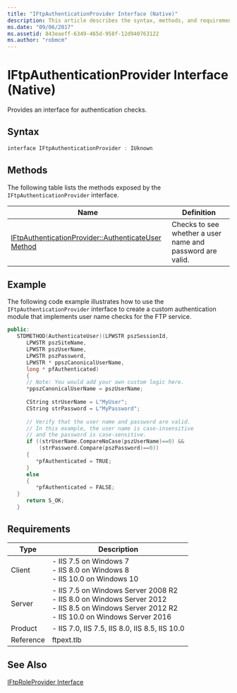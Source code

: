 ```yaml
---
title: "IFtpAuthenticationProvider Interface (Native)"
description: This article describes the syntax, methods, and requirements for the IFtpAuthenticationProvider interface (native).
ms.date: "09/06/2017"
ms.assetid: 843eaeff-6349-465d-958f-12d940763122
ms.author: "robmcm"
---
```


# IFtpAuthenticationProvider Interface (Native)

Provides an interface for authentication checks. 
 
## Syntax 
 
```cpp 
interface IFtpAuthenticationProvider : IUknown 
``` 
 
## Methods 

The following table lists the methods exposed by the `IFtpAuthenticationProvider` interface. 
 
|Name|Definition|
|---|---|
|[IFtpAuthenticationProvider::AuthenticateUser Method](../../ftp-extensibility-reference/native-code-api-reference/iftpauthenticationprovider-authenticateuser-method.md)|Checks to see whether a user name and password are valid.| 
 
## Example 

The following code example illustrates how to use the `IFtpAuthenticationProvider` interface to create a custom authentication module that implements user name checks for the FTP service. 
 
```cpp 
public: 
   STDMETHOD(AuthenticateUser)(LPWSTR pszSessionId, 
      LPWSTR pszSiteName, 
      LPWSTR pszUserName, 
      LPWSTR pszPassword, 
      LPWSTR * ppszCanonicalUserName, 
      long * pfAuthenticated) 
      { 
      // Note: You would add your own custom logic here. 
      *ppszCanonicalUserName = pszUserName; 
 
      CString strUserName = L"MyUser"; 
      CString strPassword = L"MyPassword"; 
 
      // Verify that the user name and password are valid. 
      // In this example, the user name is case-insensitive 
      // and the password is case-sensitive. 
      if ((strUserName.CompareNoCase(pszUserName)==0) && 
          (strPassword.Compare(pszPassword)==0)) 
      { 
         *pfAuthenticated = TRUE; 
      } 
      else 
      { 
         *pfAuthenticated = FALSE; 
   } 
      return S_OK; 
   } 
``` 
 
## Requirements 
 
|Type|Description|
|---|---|
|Client|- IIS 7.5 on Windows 7<br />- IIS 8.0 on Windows 8<br />- IIS 10.0 on Windows 10| 
|Server|- IIS 7.5 on Windows Server 2008 R2<br />- IIS 8.0 on Windows Server 2012<br />- IIS 8.5 on Windows Server 2012 R2<br />- IIS 10.0 on Windows Server 2016| 
|Product|- IIS 7.0, IIS 7.5, IIS 8.0, IIS 8.5, IIS 10.0| 
|Reference|ftpext.tlb| 
 
## See Also 

[IFtpRoleProvider Interface](../../ftp-extensibility-reference/native-code-api-reference/iftproleprovider-interface-native.md)
